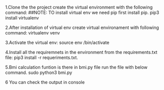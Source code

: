 1.Clone the the project create the virtual environment with the following command:
        ##NOTE: TO install virtual env we need pip first install pip.
        pip3 install virtualenv


2.After installation of virtual env create virtual environament with following command:
        virtualenv venv

3.Activate the virtual env:
        source env /bin/activate

4.Install all the requiremnets in the environment from the requirements.txt file:
        pip3 install -r requeriments.txt.

5.Bmi calculation funtion is there in bmi.py file run the file with below command.
        sudo python3 bmi.py

6 You can check the output in console